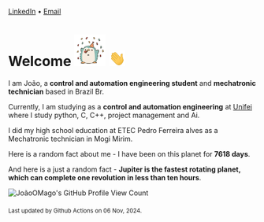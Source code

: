 [LinkedIn](https://www.linkedin.com/in/joão-pedro-gozzoli-b95641301/) &bull;
[Email](joaopedrogozzoli@gmail.com)

# Welcome <img src="happy.gif" height="64px" /> <img src="wave.gif" height="32px" />

I am João, a  **control and automation engineering student** and **mechatronic technician** based in Brazil Br.

Currently, I am studying as a **control and automation engineering** at [Unifei](https://unifei.edu.br) where I study python, C, C++, project management and Ai.

I did my high school education at ETEC Pedro Ferreira alves as a Mechatronic technician in Mogi Mirim.

Here is a random fact about me - I have been on this planet for **7618 days**.

And here is a just a random fact -  **Jupiter is the fastest rotating planet, which can complete one revolution in less than ten hours**.

![JoãoOMago's GitHub Profile View Count](https://komarev.com/ghpvc/?username=JoaoOMago)

<sub>Last updated by Github Actions on 06 Nov, 2024.</sub>
